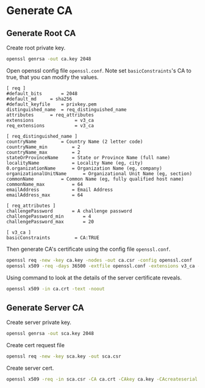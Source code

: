# Generate CA

## Generate Root CA

Create root private key.

```bash
openssl genrsa -out ca.key 2048
```

Open openssl config file `openssl.conf`. Note set `basicConstraints`'s CA to true, that you can modify the values.

```text
[ req ]
#default_bits		= 2048
#default_md		= sha256
#default_keyfile 	= privkey.pem
distinguished_name	= req_distinguished_name
attributes		= req_attributes
extensions               = v3_ca
req_extensions           = v3_ca

[ req_distinguished_name ]
countryName			= Country Name (2 letter code)
countryName_min			= 2
countryName_max			= 2
stateOrProvinceName		= State or Province Name (full name)
localityName			= Locality Name (eg, city)
0.organizationName		= Organization Name (eg, company)
organizationalUnitName		= Organizational Unit Name (eg, section)
commonName			= Common Name (eg, fully qualified host name)
commonName_max			= 64
emailAddress			= Email Address
emailAddress_max		= 64

[ req_attributes ]
challengePassword		= A challenge password
challengePassword_min		= 4
challengePassword_max		= 20

[ v3_ca ]
basicConstraints         = CA:TRUE
```

Then generate CA's certificate using the config file `openssl.conf`.

```bash
openssl req -new -key ca.key -nodes -out ca.csr -config openssl.conf
openssl x509 -req -days 36500 -extfile openssl.conf -extensions v3_ca -in ca.csr -signkey ca.key -out ca.crt
```

Using command to look at the details of the server certificate reveals.

```bash
openssl x509 -in ca.crt -text -noout
```

## Generate Server CA

Create server private key.

```bash
openssl genrsa -out sca.key 2048
```

Create cert request file

```bash
openssl req -new -key sca.key -out sca.csr
```

Create server cert.

```bash
openssl x509 -req -in sca.csr -CA ca.crt -CAkey ca.key -CAcreateserial -out sca.crt -days 36500
```
